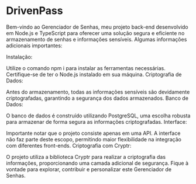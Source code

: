 # DrivenPass
Bem-vindo ao Gerenciador de Senhas, meu projeto back-end desenvolvido em Node.js e TypeScript para oferecer uma solução segura e eficiente no armazenamento de senhas e informações sensíveis. Algumas informações adicionais importantes:

Instalação:

Utilize o comando npm i para instalar as ferramentas necessárias. Certifique-se de ter o Node.js instalado em sua máquina.
Criptografia de Dados:

Antes do armazenamento, todas as informações sensíveis são devidamente criptografadas, garantindo a segurança dos dados armazenados.
Banco de Dados:

O banco de dados é construído utilizando PostgreSQL, uma escolha robusta para armazenar de forma segura as informações criptografadas.
Interface:

Importante notar que o projeto consiste apenas em uma API. A interface não faz parte deste escopo, permitindo maior flexibilidade na integração com diferentes front-ends.
Criptografia com Cryptr:

O projeto utiliza a biblioteca Cryptr para realizar a criptografia das informações, proporcionando uma camada adicional de segurança.
Fique à vontade para explorar, contribuir e personalizar este Gerenciador de Senhas.
